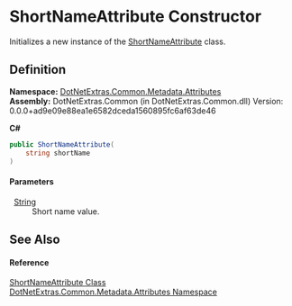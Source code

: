 # ShortNameAttribute Constructor


Initializes a new instance of the <a href="65f3ee8b-df08-b710-3243-c74f2f588652.md">ShortNameAttribute</a> class.



## Definition
**Namespace:** <a href="dd958b0b-acd0-7a17-8303-2ec7aa799967.md">DotNetExtras.Common.Metadata.Attributes</a>  
**Assembly:** DotNetExtras.Common (in DotNetExtras.Common.dll) Version: 0.0.0+ad9e09e88ea1e6582dceda1560895fc6af63de46

**C#**
``` C#
public ShortNameAttribute(
	string shortName
)
```



#### Parameters
<dl><dt>  <a href="https://learn.microsoft.com/dotnet/api/system.string" target="_blank" rel="noopener noreferrer">String</a></dt><dd>Short name value.</dd></dl>

## See Also


#### Reference
<a href="65f3ee8b-df08-b710-3243-c74f2f588652.md">ShortNameAttribute Class</a>  
<a href="dd958b0b-acd0-7a17-8303-2ec7aa799967.md">DotNetExtras.Common.Metadata.Attributes Namespace</a>  
